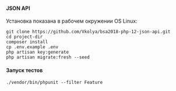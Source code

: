 #### JSON API

Установка показана в рабочем окружении OS Linux:

```
git clone https://github.com/Vkolya/bsa2018-php-12-json-api.git
cd project-dir
composer install
cp .env.example .env
php artisan key:generate
php artisan migrate:fresh --seed
```

#### Запуск тестов

```
./vendor/bin/phpunit --filter Feature
```